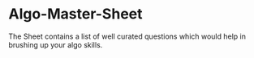 # Algo-Master-Sheet
The Sheet contains a list of well curated questions which would help in brushing up your algo skills.
